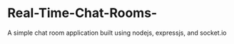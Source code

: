# Real-Time-Chat-Rooms-
A simple chat room application built using nodejs, expressjs, and socket.io
